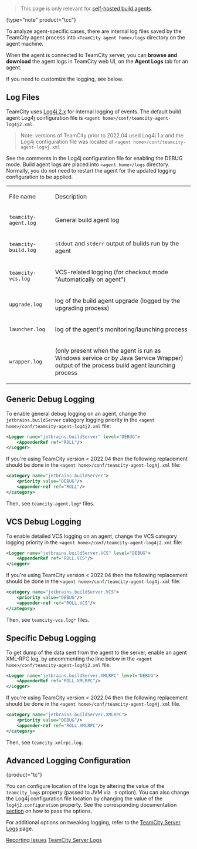 [//]: # (title: Viewing Build Agent Logs)
[//]: # (auxiliary-id: Viewing Build Agent Logs)

>This page is only relevant for [self-hosted build agents](teamcity-cloud-subscription-and-licensing.md#cloud-self-hosted-agents).
>
{type="note" product="tcc"}

To analyze agent-specific cases, there are internal log files saved by the TeamCity agent process into `<TeamCity agent home>/logs` directory on the agent machine.

When the agent is connected to TeamCity server, you can __browse and download__ the agent logs in TeamCity web UI, on the __Agent Logs__ tab for an agent.

If you need to customize the logging, see below.

## Log Files

TeamCity uses [Log4j 2.x](http://logging.apache.org/log4j/2.x) for internal logging of events. The default build agent Log4j configuration file is `<agent home>/conf/teamcity-agent-log4j2.xml`.

> Note: versions of TeamCity prior to 2022.04 used Log4j 1.x and the Log4j configuration file was located at `<agent home>/conf/teamcity-agent-log4j.xml` 

See the comments in the Log4j configuration file for enabling the DEBUG mode. Build agent logs are placed into `<agent home>/logs` directory. Normally, you do not need to restart the agent for the updated logging configuration to be applied.

<table><tr>

<td>

File name

</td>

<td>

Description

</td></tr><tr>

<td>

`teamcity-agent.log`

</td>

<td>

General build agent log

</td></tr><tr>

<td>

`teamcity-build.log`

</td>

<td>

`stdout` and `stderr` output of builds run by the agent

</td></tr><tr>

<td>

`teamcity-vcs.log`

</td>

<td>

VCS-related logging (for checkout mode "Automatically on agent")

</td></tr><tr>

<td>

`upgrade.log`

</td>

<td>

log of the build agent upgrade (logged by the upgrading process)

</td></tr><tr>

<td>

`launcher.log`

</td>

<td>

log of the agent's monitoring/launching process

</td></tr><tr>

<td>

`wrapper.log`

</td>

<td>

(only present when the agent is run as Windows service or by Java Service Wrapper) output of the process build agent launching process

</td></tr></table>

## Generic Debug Logging

To enable general debug logging on an agent, change the `jetbrains.buildServer` category logging priority in the `<agent home>/conf/teamcity-agent-log4j2.xml` file:

```XML
<Logger name="jetbrains.buildServer" level="DEBUG">
    <AppenderRef ref="ROLL"/>
</Logger>
```

If you're using TeamCity version < 2022.04 then the following replacement should be done in the `<agent home>/conf/teamcity-agent-log4j.xml` file:
```XML
<category name="jetbrains.buildServer">
    <priority value="DEBUG"/>
    <appender-ref ref="ROLL"/>
</category>
```

Then, see `teamcity-agent.log*` files.   

## VCS Debug Logging

To enable detailed VCS logging on an agent, change the VCS category logging priority in the `<agent home>/conf/teamcity-agent-log4j2.xml` file:

```XML
<Logger name="jetbrains.buildServer.VCS" level="DEBUG">
    <AppenderRef ref="ROLL.VCS"/>
</Logger>
```

If you're using TeamCity version < 2022.04 then the following replacement should be done in the `<agent home>/conf/teamcity-agent-log4j.xml` file:

```XML
<category name="jetbrains.buildServer.VCS">
    <priority value="DEBUG"/>
    <appender-ref ref="ROLL.VCS"/>
</category>
```

Then, see `teamcity-vcs.log*` files.   

## Specific Debug Logging

To get dump of the data sent from the agent to the server, enable an agent XML-RPC log, by uncommenting the line below in the `<agent home>/conf/teamcity-agent-log4j2.xml` file.

```XML
<Logger name="jetbrains.buildServer.XMLRPC" level="DEBUG">
    <AppenderRef ref="ROLL.XMLRPC"/>
</Logger>

```

If you're using TeamCity version < 2022.04 then the following replacement should be done in the `<agent home>/conf/teamcity-agent-log4j.xml` file.

```XML
<category name="jetbrains.buildServer.XMLRPC">
    <priority value="DEBUG"/>
    <appender-ref ref="ROLL.XMLRPC"/>
</category>

```

Then, see `teamcity-xmlrpc.log`.   

## Advanced Logging Configuration
{product="tc"}

You can configure location of the logs by altering the value of the `teamcity_logs` property (passed to JVM via `-D` option). You can also change the Log4j configuration file location by changing the value of the `log4j2.configuration` property. See the corresponding documentation [section](configuring-build-agent-startup-properties.md) on how to pass the options.

For additional options on tweaking logging, refer to the [TeamCity Server Logs](teamcity-server-logs.md#Changing+Logging+Configuration) page.

<seealso>
        <category ref="troubleshooting">
            <a href="reporting-issues.md">Reporting Issues</a>
        </category>
        <category ref="admin-guide" product="tc">
            <a href="teamcity-server-logs.md">TeamCity Server Logs</a>
        </category>
</seealso>
